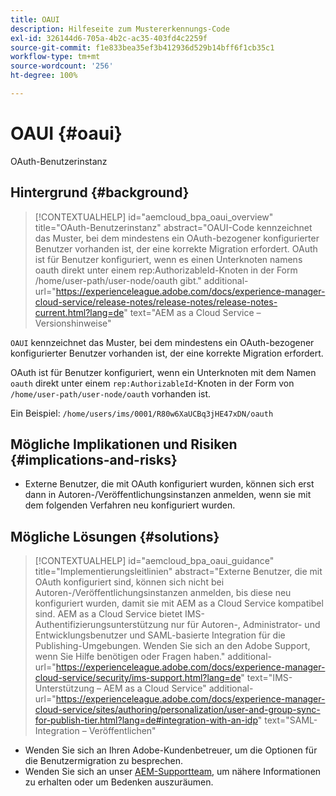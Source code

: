 ```yaml
---
title: OAUI
description: Hilfeseite zum Mustererkennungs-Code
exl-id: 326144d6-705a-4b2c-ac35-403fd4c2259f
source-git-commit: f1e833bea35ef3b412936d529b14bff6f1cb35c1
workflow-type: tm+mt
source-wordcount: '256'
ht-degree: 100%

---
```


# OAUI {#oaui}

OAuth-Benutzerinstanz

## Hintergrund {#background}

>[!CONTEXTUALHELP]
>id="aemcloud_bpa_oaui_overview"
>title="OAuth-Benutzerinstanz"
>abstract="OAUI-Code kennzeichnet das Muster, bei dem mindestens ein OAuth-bezogener konfigurierter Benutzer vorhanden ist, der eine korrekte Migration erfordert. OAuth ist für Benutzer konfiguriert, wenn es einen Unterknoten namens oauth direkt unter einem rep:AuthorizableId-Knoten in der Form /home/user-path/user-node/oauth gibt."
>additional-url="https://experienceleague.adobe.com/docs/experience-manager-cloud-service/release-notes/release-notes/release-notes-current.html?lang=de" text="AEM as a Cloud Service – Versionshinweise"

`OAUI` kennzeichnet das Muster, bei dem mindestens ein OAuth-bezogener konfigurierter Benutzer vorhanden ist, der eine korrekte Migration erfordert.

OAuth ist für Benutzer konfiguriert, wenn ein Unterknoten mit dem Namen `oauth` direkt unter einem `rep:AuthorizableId`-Knoten in der Form von `/home/user-path/user-node/oauth` vorhanden ist.

Ein Beispiel: `/home/users/ims/0001/R80w6XaUCBq3jHE47xDN/oauth`

## Mögliche Implikationen und Risiken {#implications-and-risks}

* Externe Benutzer, die mit OAuth konfiguriert wurden, können sich erst dann in Autoren-/Veröffentlichungsinstanzen anmelden, wenn sie mit dem folgenden Verfahren neu konfiguriert wurden.

## Mögliche Lösungen {#solutions}

>[!CONTEXTUALHELP]
>id="aemcloud_bpa_oaui_guidance"
>title="Implementierungsleitlinien"
>abstract="Externe Benutzer, die mit OAuth konfiguriert sind, können sich nicht bei Autoren-/Veröffentlichungsinstanzen anmelden, bis diese neu konfiguriert wurden, damit sie mit AEM as a Cloud Service kompatibel sind. AEM as a Cloud Service bietet IMS-Authentifizierungsunterstützung nur für Autoren-, Administrator- und Entwicklungsbenutzer und SAML-basierte Integration für die Publishing-Umgebungen. Wenden Sie sich an den Adobe Support, wenn Sie Hilfe benötigen oder Fragen haben."
>additional-url="https://experienceleague.adobe.com/docs/experience-manager-cloud-service/security/ims-support.html?lang=de" text="IMS-Unterstützung – AEM as a Cloud Service"
>additional-url="https://experienceleague.adobe.com/docs/experience-manager-cloud-service/sites/authoring/personalization/user-and-group-sync-for-publish-tier.html?lang=de#integration-with-an-idp" text="SAML-Integration – Veröffentlichen"

* Wenden Sie sich an Ihren Adobe-Kundenbetreuer, um die Optionen für die Benutzermigration zu besprechen.
* Wenden Sie sich an unser [AEM-Supportteam](https://helpx.adobe.com/de/enterprise/using/support-for-experience-cloud.html), um nähere Informationen zu erhalten oder um Bedenken auszuräumen.
